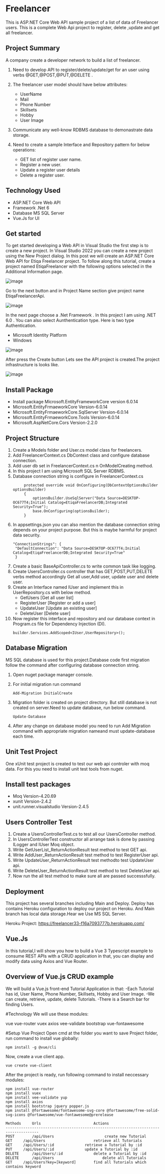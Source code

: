 # Freelancer

This is ASP.NET Core Web API sample project of a list of data of Freelancer users.
This is a complete Web Api project to register, delete ,update and get all freelancer.


## Project Summary

A company create a developer network to build a list of freelancer.

1. Need to develop API to register/delete/update/get for an user using verbs @GET,@POST,@PUT,@DELETE .

2. The freelancer user model should have below attributes:
    - UserName
    - Mail
    - Phone Number
    - Skillsets
    - Hobby
    - User Image

3. Communicate any well-know RDBMS database to  demonastrate data storage.

4. Need to create a sample Interface and Repository pattern for below operations:
    - GET list of register user name.
    - Register a new user.
    - Update a register user details
    - Delete a register user.
      
## Technology Used
- ASP.NET Core Web API
- Framework .Net 6
- Database MS SQL Server
- Vue.Js for UI

## Get started

To get started developing a Web API in Visual Studio the first step is to create a new project. In Visual Studio 2022 you can create a new project using the New Project dialog. In this post we will create an ASP.NET Core Web API for Etiqa Freelancer project. To follow along this tutorial, create a project named EtiqaFreelancer with the following options selected in the Additional Information page.

![image](https://github.com/rakib33/EtiqaFreelancer/assets/10026710/2423f9d2-c7f7-46d5-8275-763df29dab19)

Go to the next button and in Project Name section give project name EtiqaFreelancerApi. 

![image](https://github.com/rakib33/EtiqaFreelancer/assets/10026710/9e9897ec-eee2-4125-b1f5-0702200fbcfc)

In the next page choose a .Net Framework . In this project I am using .NET 6.0 . You can also select Aunthentication type. Here is two type Authentication.
 - Microsoft Identity Platform
 - Windows

![image](https://github.com/rakib33/EtiqaFreelancer/assets/10026710/09a6e276-20a4-4b94-b235-dfc66bb630e8)

After press the Create button Lets see the API project is created.The project infrastructure is looks like.

![image](https://github.com/rakib33/EtiqaFreelancer/assets/10026710/9ea5cd3d-32a9-4d66-82e5-514a3cde4a8f)

## Install Package
  - Install package Microsoft.EntityFrameworkCore version 6.0.14
  - Microsoft.EntityFrmaeworkCore Version-6.0.14
  - Microsoft.EntityFrmaeworkCore.SqlServer Version-6.0.14
  - Microsoft.EntityFrmaeworkCore.Tools Version-6.0.14
  - Microsoft.AspNetCore.Cors Version-2.2.0
    
## Project Structure
1. Create a Models folder and User.cs model class for freelancers.
2. Add FreelancerContext.cs DbContext class and configure database connection.
3. Add user db set in FreelancerContext.cs n OnModelCreating method.
4. In this project I am using Microsoft SQL Server RDBMS.
5. Database connection string is configure in FreelancerContext.cs
   ```
        protected override void OnConfiguring(DbContextOptionsBuilder optionsBuilder)
        {
            optionsBuilder.UseSqlServer("Data Source=DESKTOP-OC677T4;Initial Catalog=EtiqaFreelancerDB;Integrated Security=True");
            base.OnConfiguring(optionsBuilder);
        }
   ```
6. In appsettings.json you can also mention the database connection string depends on your project purpose.
   But this is maybe harmful for project data security.
   ```
   "ConnectionStrings": {
    "DefaultConnection": "Data Source=DESKTOP-OC677T4;Initial Catalog=EtiqaFreelancerDB;Integrated Security=True"
    }
7. Create a basic BaseApiController.cs to write common task like logging.
8. Create UsersController.cs controller that has GET,POST,PUT,DELETE verbs method accordingly Get all user,Add user, update user and delete user.
9. Create an Interface named IUser and implement this in UserRepository.cs with below method.
   - GetUsers [Get all user list]
   - RegisterUser [Register or add a user]
   - UpdateUser [Update an existing user]
   - DeleteUser [Delete user]
10. Now register this interface and repository and our database context in Program.cs file for Dependency Injection (DI).
    ```
    builder.Services.AddScoped<IUser,UserRepository>();

## Database Migration

 MS SQL database is used for this project.Database code first migration follow the command after configuring database connection string.
 
  1. Open nuget package manager console.
 
  2. For initial migration run command
     ```
     Add-Migration InitialCreate
     ```
3. Migration folder is created on project directory. But still database is not created on server.Need to update database, run below command.

    ```
    Update-Database
    ```
4. After any change on database model you need to run Add Migration command with appropriate migration nameand must update-database each time.
   
## Unit Test Project

One xUnit test project is created to test our web api controler with moq data. For this you need to install unit test tools from nuget.

## Install test packages

   - Moq Version-4.20.69
   - xunit Version-2.4.2
   - unit.runner.visualstudio Version-2.4.5
     
## Users Controller Test
 
 1. Create a UsersControllerTest.cs to test all our UsersController method.
 2. In UsersControllerTest constructor all arrange task is done by passing ILogger and IUser Moq object.
 3. Write GetUserList_ReturnActionResult test method to test GET api.
 4. Write AddUser_ReturnActionResult test method to test RegisterUser api.
 5. Write UpdateUser_ReturnActionResult test methodto test UpdateUser api.
 6. Write DeleteUser_ReturnActionResult test method to test DeleteUser api.
 7. Now run the all test method to make sure all are passed successsfully.

## Deployment

This project has several branches including Main and Deploy. Deploy has contains Heroku configuration to deploy our project on Heroku.
And Main branch has local data storage.Hear we Use MS SQL Server.

Heroku Project: https://freelancer33-f16a7093777b.herokuapp.com/

## Vue.Js

In this tutorial,I will show you how to build a Vue 3 Typescript example to consume REST APIs with a CRUD application in that, you can display and modify data using Axios and Vue Router.

## Overview of Vue.js CRUD example

We will build a Vue.js front-end Tutorial Application in that:
    -Each Tutorial has id, User Name, Phone Number, Skillsets, Hobby and User Image.
    -We can create, retrieve, update, delete Tutorials.
    -There is a Search bar for finding Users.

#Technology
We will use these modules:

vue
vue-router 
vuex 
axios
vee-validate 
bootstrap
vue-fontawesome   

#Setup Vue Project
Open cmd at the folder you want to save Project folder, run command to install vue globally:
```
npm install -g @vue/cli
```
Now, create a vue client app.
```
vue create vue-client
```
After the project is ready, run following command to install neccessary modules:
```
npm install vue-router
npm install vuex
npm install vee-validate yup
npm install axios
npm install bootstrap jquery popper.js
npm install @fortawesome/fontawesome-svg-core @fortawesome/free-solid-svg-icons @fortawesome/vue-fontawesome@prerelease
```

```
Methods    	Urls	                    Actions
-------------------------------------------------------------------------------------
POST        /api/Users	                     create new Tutorial
GET	    /api/Users	                    retrieve all Tutorials
GET	    /api/Users/:id	            retrieve a Tutorial by :id
PUT	    /api/Users/:id	            update a Tutorial by :id
DELETE      /api/Users/:id	            delete a Tutorial by :id
DELETE      /api/Users	                    delete all Tutorials
GET	    /api/Users?key=[keyword]	    find all Tutorials which contains keyword
```
